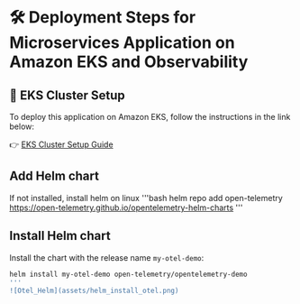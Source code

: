 # 🛠️ Deployment Steps for Microservices Application on Amazon EKS and Observability

## 🚀 EKS Cluster Setup

To deploy this application on Amazon EKS, follow the instructions in the link below:

👉 [EKS Cluster Setup Guide](assets/eks-setup.md)

## Add Helm chart

If not installed, install helm on linux
'''bash
helm repo add open-telemetry https://open-telemetry.github.io/opentelemetry-helm-charts
'''
 
## Install Helm chart  
Install the chart with the release name `my-otel-demo`:
```bash
helm install my-otel-demo open-telemetry/opentelemetry-demo
'''
![Otel_Helm](assets/helm_install_otel.png)
